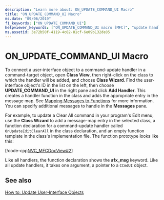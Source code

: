 ```yaml
---
description: "Learn more about: ON_UPDATE_COMMAND_UI Macro"
title: "ON_UPDATE_COMMAND_UI Macro"
ms.date: "09/06/2019"
f1_keywords: ["ON_UPDATE_COMMAND_UI"]
helpviewer_keywords: ["ON_UPDATE_COMMAND_UI macro [MFC]", "update handlers [MFC]", "command-handler macros", "updating user-interface objects [MFC]"]
ms.assetid: 3e72b50f-4119-4c82-81cf-6e09b132de05
---
```

# ON_UPDATE_COMMAND_UI Macro

To connect a user-interface object to a command-update handler in a command-target object, open **Class View**, then right-click on the class to which the handler will be added, and choose **Class Wizard**. Find the user-interface object's ID in the list on the left, then choose **UPDATE_COMMAND_UI** in the right pane and click **Add Handler**. This creates a handler function in the class and adds the appropriate entry in the message map. See [Mapping Messages to Functions](reference/mapping-messages-to-functions.md) for more information. You can specify additional messages to handle in the **Messages** pane.

For example, to update a Clear All command in your program's Edit menu, use the **Class Wizard** to add a message-map entry in the selected class, a function declaration for a command-update handler called `OnUpdateEditClearAll` in the class declaration, and an empty function template in the class's implementation file. The function prototype looks like this:

[!code-cpp[NVC_MFCDocView#2](codesnippet/cpp/on-update-command-ui-macro_1.h)]

Like all handlers, the function declaration shows the **afx_msg** keyword. Like all update handlers, it takes one argument, a pointer to a `CCmdUI` object.

## See also

[How to: Update User-Interface Objects](how-to-update-user-interface-objects.md)
